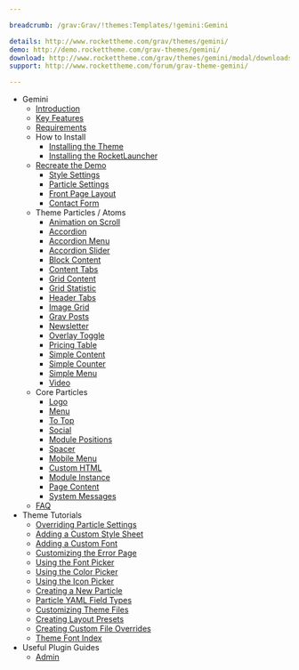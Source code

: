 ```yaml
---

breadcrumb: /grav:Grav/!themes:Templates/!gemini:Gemini

details: http://www.rockettheme.com/grav/themes/gemini/
demo: http://demo.rockettheme.com/grav-themes/gemini/
download: http://www.rockettheme.com/grav/themes/gemini/modal/downloads
support: http://www.rockettheme.com/forum/grav-theme-gemini/

---
```


* Gemini
    * [Introduction]()
    * [Key Features](INDEX.md#key-features)
    * [Requirements](INDEX.md#requirements)
    * How to Install
        * [Installing the Theme](http://docs.gantry.org/gantry5/basics/installation#installing-a-gantry-theme)
        * [Installing the RocketLauncher](../../start/rocketlauncher.md)
    * [Recreate the Demo](demo.md)
        * [Style Settings](demo_settings.md)
        * [Particle Settings](demo.md#home-particles)
        * [Front Page Layout](layout.md)
        * [Contact Form](../../start/contact.md)
    - Theme Particles / Atoms
        + [Animation on Scroll](atom_aos.md)
        + [Accordion](particle_accordion.md)
        + [Accordion Menu](particle_accordionmenu.md)
        + [Accordion Slider](particle_accordionslider.md)
        + [Block Content](particle_block.md)
        + [Content Tabs](particle_tabs.md)
        + [Grid Content](particle_gridcontent.md)
        + [Grid Statistic](particle_grid.md)
        + [Header Tabs](particle_headertabs.md)
        + [Image Grid](particle_image.md)
        + [Grav Posts](particle_grav.md)
        + [Newsletter](particle_newsletter.md)
        + [Overlay Toggle](particle_overlay.md)
        + [Pricing Table](particle_pricing.md)
        + [Simple Content](particle_simple.md)
        + [Simple Counter](particle_simplecounter.md)
        + [Simple Menu](particle_simplemenu.md)
        + [Video](particle_video.md)
    - Core Particles 
        + [Logo](http://docs.gantry.org/gantry5/particles/logo)
        + [Menu](http://docs.gantry.org/gantry5/particles/menu-control)
        + [To Top](http://docs.gantry.org/gantry5/particles/to-top)
        + [Social](http://docs.gantry.org/gantry5/particles/social)
        + [Module Positions](http://docs.gantry.org/gantry5/particles/position)
        + [Spacer](http://docs.gantry.org/gantry5/particles/spacer)
        + [Mobile Menu](http://docs.gantry.org/gantry5/particles/mobile-menu)
        + [Custom HTML](http://docs.gantry.org/gantry5/particles/custom-html)
        + [Module Instance](http://docs.gantry.org/gantry5/particles/module-instance)
        + [Page Content](http://docs.gantry.org/gantry5/particles/page-content)
        + [System Messages](http://docs.gantry.org/gantry5/particles/system-messages)
    - [FAQ](faq.md)
* Theme Tutorials
    - [Overriding Particle Settings](http://docs.gantry.org/gantry5/tutorials/overriding-particle-settings)
    - [Adding a Custom Style Sheet](http://docs.gantry.org/gantry5/tutorials/adding-a-custom-style-sheet)
    - [Adding a Custom Font](http://docs.gantry.org/gantry5/tutorials/fonts)
    - [Customizing the Error Page](http://docs.gantry.org/gantry5/tutorials/customize-the-error-page)
    - [Using the Font Picker](http://docs.gantry.org/gantry5/tutorials/using-the-font-picker)
    - [Using the Color Picker](http://docs.gantry.org/gantry5/tutorials/using-the-color-picker)
    - [Using the Icon Picker](http://docs.gantry.org/gantry5/tutorials/using-the-icon-picker)
    - [Creating a New Particle](http://docs.gantry.org/gantry5/advanced/creating-a-new-particle)
    - [Particle YAML Field Types](http://docs.gantry.org/gantry5/advanced/particle-yaml-field-types)
    - [Customizing Theme Files](http://docs.gantry.org/gantry5/advanced/customizing-theme-files)
    - [Creating Layout Presets](http://docs.gantry.org/gantry5/advanced/creating-layout-presets)
    - [Creating Custom File Overrides](http://docs.gantry.org/gantry5/advanced/file-overrides)
    - [Theme Font Index](../../../technical_tips/general/font_index.md)
* Useful Plugin Guides
    - [Admin](https://learn.getgrav.org/admin-panel)
